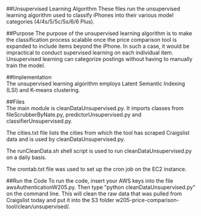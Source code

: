 ##Unsupervised Learning Algorithm
These files run the unsupervised learning algorithm used to classify iPhones into 
their various model categories (4/4s/5/5c/5s/6/6 Plus).

##Purpose
The purpose of the unsupervised learning algorithm is to make the classification 
process scalable once the price comparison tool is expanded to include items beyond 
the iPhone.  In such a case, it would be impractical to conduct supervised learning 
on each individual item.  Unsupervised learning can categorize postings without 
having to manually train the model.

##Implementation  
The unsupervised learning algorithm employs Latent Semantic Indexing (LSI) and 
    K-means clustering.

##Files  
The main module is cleanDataUnsupervised.py.  It imports classes from 
fileScrubberByNate.py, predictorUnsupervised.py and classifierUnsupervised.py.  

The cities.txt file lists the cities from which the tool has scraped Craigslist 
data and is used by cleanDataUnsupervised.py.

The runCleanData.sh shell script is used to run cleanDataUnsupervised.py on a 
daily basis.

The crontab.txt file was used to set up the cron job on the EC2 instance.

##Run the Code
To run the code, insert your AWS keys into the file awsAuthenticationW205.py.  Then 
type "python cleanDataUnsupervised.py" on the command line.  This will clean the
raw data that was pulled from Craigslist today and put it into the S3 folder
w205-price-comparison-tool/clean/unsupervised/<todays-date>.